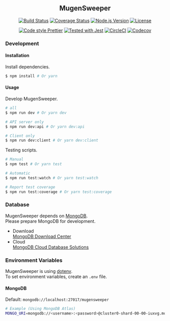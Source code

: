 <h2 align="center">MugenSweeper</h2>

<p align="center">
  <a href="https://circleci.com/gh/hackersjail/mugensweeper"><img src="https://badgen.net/circleci/github/hackersjail/mugensweeper/develop?icon=circleci&label=build" alt="Build Status"></a>
  <a href="https://codecov.io/gh/hackersjail/mugensweeper"><img src="https://badgen.net/codecov/c/github/hackersjail/mugensweeper?icon=codecov&label=coverage" alt="Coverage Status"></a>
  <a href="https://nodejs.org/dist/latest-v10.x/docs/api/"><img src="https://badgen.net/badge/node/>%3D10.13.0/green" alt="Node.js Version"></a>
  <a href="https://github.com/hackersjail/mugensweeper/blob/master/LICENSE"><img src="https://badgen.net/badge/license/MIT/blue" alt="License"></a>
  <!-- <a href="#"><img src="https://badgen.net/badge/chat/join%20us/7289DA?icon=discord" alt="Chat"></a> -->
</p>

<p align="center">
  <a href="https://prettier.io/"><img src="https://badgen.net/badge/code%20style/Prettier/FF69B4" alt="Code style Prettier"></a>
  <a href="https://jestjs.io/"><img src="https://jestjs.io/img/jest-badge.svg" alt="Tested with Jest"></a>
  <a href="https://circleci.com/"><img src="https://badgen.net/badge//CircleCI/04AA51?icon=circleci" alt="CircleCI"></a>
  <a href="https://codecov.io/"><img src="https://badgen.net/badge//Codecov/E03997?icon=codecov" alt="Codecov"></a>
  <!-- <a href="https://discordapp.com/"><img src="https://badgen.net/badge//Discord/7289DA?icon=discord" alt="Discord"></a> -->
</p>

### Development

#### Installation

Install dependencies.

```sh
$ npm install # Or yarn
```

#### Usage

Develop MugenSweeper.

```sh
# all
$ npm run dev # Or yarn dev

# API server only
$ npm run dev:api # Or yarn dev:api

# Client only
$ npm run dev:client # Or yarn dev:client
```

Testing scripts.

```sh
# Manual
$ npm test # Or yarn test

# Automatic
$ npm run test:watch # Or yarn test:watch

# Report test coverage
$ npm run test:coverage # Or yarn test:coverage
```

### Database

MugenSweeper depends on [MongoDB](https://docs.mongodb.com/).  
Please prepare MongoDB for development.

- Download  
  [MongoDB Download Center](https://www.mongodb.com/download-center/community)
- Cloud  
  [MongoDB Cloud Database Solutions](https://www.mongodb.com/cloud)

### Environment Variables

MugenSweeper is using [dotenv](https://github.com/motdotla/dotenv#readme).  
To set environment variables, create an `.env` file.

#### MongoDB

Default: `mongodb://localhost:27017/mugensweeper`

```sh
# Example (Using MongoDB Atlas)
MONGO_URI=mongodb://<username>:<password>@cluster0-shard-00-00-iuxvg.mongodb.net:27017...
```
